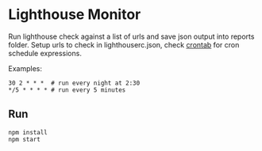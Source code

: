 # Lighthouse Monitor

Run lighthouse check against a list of urls and save json output into reports folder. Setup urls to check in lighthouserc.json, check [crontab](https://crontab.guru/) for cron schedule expressions.

Examples:

```
30 2 * * *  # run every night at 2:30
*/5 * * * * # run every 5 minutes
```

## Run

```
npm install
npm start
```

